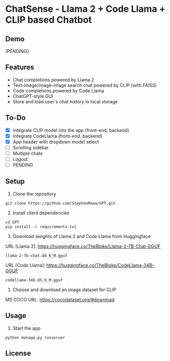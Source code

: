 # ChatSense - Llama 2 + Code Llama + CLIP based Chatbot 

## Demo 
[PENDING]

## Features

- Chat completions powered by Llama 2 
- Text-image/image-image search chat powered by CLIP (with FAISS) 
- Code completions powered by Code Llama 
- ChatGPT-style GUI 
- Store and load user's chat history in local storage 
 
## To-Do

- [X] Integrate CLIP model into the app (front-end, backend) 
- [X] Integrate CodeLlama (front-end, backend) 
- [X] App header with dropdown model select 
- [ ] Scrolling sidebar
- [ ] Multiple chats 
- [ ] Logout 
- [ ] PENDING 

## Setup

1. Clone the repository

```
git clone https://github.com/StephenMaaa/GPT.git
```

2. Install client dependencies

```
cd GPT
pip install -r requirements.txt
```

3. Download weights of Llama 2 and Code Llama from Huggingface 

URL [Llama 2]: https://huggingface.co/TheBloke/Llama-2-7B-Chat-GGUF 

```
llama-2-7b-chat.Q4_K_M.gguf 
```

URL [Code Llama]: https://huggingface.co/TheBloke/CodeLlama-34B-GGUF 

```
codellama-34b.Q5_K_M.gguf 
```

1. Choose and download an image dataset for CLIP 

MS COCO URL: https://cocodataset.org/#download 

## Usage
1. Start the app 
```
python manage.py runserver
```

## License